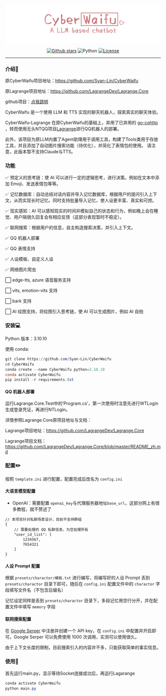 ![cover](CyberWaifu-main/assets/cover.jpg)

<p align="center">
  <a href="https://github.com/Syan-Lin/CyberWaifu/stargazers"><img src="https://img.shields.io/github/stars/Syan-Lin/CyberWaifu?color=cd7373&amp;logo=github&amp;style=for-the-badge" alt="Github stars"></a>
  <img src="https://img.shields.io/badge/Python-3.10.10-blue?style=for-the-badge&logo=Python&logoColor=white&color=cd7373" alt="Python">
  <a href="./LICENSE"><img src="https://img.shields.io/github/license/Syan-Lin/CyberWaifu?&amp;color=cd7373&amp;style=for-the-badge" alt="License"></a>
</p>


---

### 介绍🔎
原CyberWaifu项目地址：<a href = https://github.com/Syan-Lin/CyberWaifu>https://github.com/Syan-Lin/CyberWaifu

原Lagrange项目地址：<a href = https://github.com/LagrangeDev/Lagrange.Core>https://github.com/LagrangeDev/Lagrange.Core</a>

github项目：<a href ="https://gitee.com/aorb233/cyber-waifu">点我跳转</a>

CyberWaifu 是一个使用 LLM 和 TTS 实现的聊天机器人，探索真实的聊天体验。

CyberWaifu-Lagrange 在原CyberWaifu的基础上，弃用了已弃用的 [go-cqhttp](https://github.com/Mrs4s/go-cqhttp) ，转而使用无头NTQQ项目[Lagrange](https://github.com/LagrangeDev/Lagrange.Core)进行QQ机器人的部署。

此外，该项目为原LLM内置了Agent助理用于调用工具，构建了Tools类用于存放工具，并且添加了自动图片搜索功能（待优化），并简化了表情包的使用。
请注意，此版本暂不支持Claude与TTS。



### 功能

✅ 预定义的思考链：使 AI 可以进行一定的逻辑思考，进行决策。例如在文本中添加 Emoji、发送表情包等等。

✅ 记忆数据库：自动总结对话内容并导入记忆数据库，根据用户的提问引入上下文，从而实现长时记忆。同时支持批量导入记忆，使人设更丰富、真实和可控。

✅ 现实感知：AI 可以感知现实的时间并模拟自己的状态和行为，例如晚上会在睡觉、用户隔很久回复会有相应反馈（这部分表现暂时不稳定）。

✅ 联网搜索：根据用户的信息，自主构造搜索决策，并引入上下文。

✅ QQ 机器人部署

✅ QQ 表情支持

✅ 人设模板、自定义人设

✅ 网络图片爬虫

⬜ edge-tts, azure 语音服务支持

⬜ vits, emotion-vits 支持

⬜ bark 支持

⬜ AI 绘图支持，将绘图引入思考链，使 AI 可以生成图片，例如 AI 自拍

### 安装💻

Python 版本：3.10.10

使用 conda:
```powershell
git clone https://github.com/Syan-Lin/CyberWaifu
cd CyberWaifu
conda create --name CyberWaifu python=3.10.10
conda activate CyberWaifu
pip install -r requirements.txt
```

#### QQ 机器人部署
运行Lagrange.Core.Test中的‘Program.cs’，第一次使用时注意先进行WTLogin生成登录凭证，再进行NTLogin。

详情参照Lagrange.Core原项目地址与文档：

Lagrange项目地址：<a href = “https://github.com/LagrangeDev/Lagrange.Core”>https://github.com/LagrangeDev/Lagrange.Core

Lagrange项目文档：<a href = "https://github.com/LagrangeDev/Lagrange.Core/blob/master/README_zh.md">https://github.com/LagrangeDev/Lagrange.Core/blob/master/README_zh.md



### 配置✏️

按照 `template.ini` 进行配置，配置完成后改名为 `config.ini`

#### 大语言模型配置

- OpenAI：需要配置 `openai_key`与代理服务器地址`base_url`，这部分网上有很多教程，就不赘述了



```json5
// 本项目针对私聊场景设计，目前不支持群组
{
    // 需要处理的 QQ 私聊信息，为空处理所有
    "user_id_list": [
        1234567,
        7654321
    ]
}
```

#### 人设 Prompt 配置
根据 `presets/charactor/模板.txt` 进行编写，将编写好的人设 Prompt 丢到 `presets/charactor` 目录下即可，随后在 `config.ini` 配置文件中的 `charactor` 字段填写文件名（不包含后缀名）

记忆设定同样是丢到 `presets/charactor` 目录下，多段记忆用空行分开，并在配置文件中填写 `memory` 字段

#### 联网搜索配置
在 [Google Serper](https://serper.dev/) 中注册并创建一个 API key，在 `config.ini` 中配置并开启即可。Google Serper 可以免费使用 1000 次调用，实测可以使用很久。

由于上下文长度的限制，目前搜索引入的内容并不多，只能获取简单的事实信息。

### 使用🎉
首先运行main.py，显示等待Socket连接成功后，再运行Lagarange

```powershell
conda activate CyberWaifu
python main.py
```
